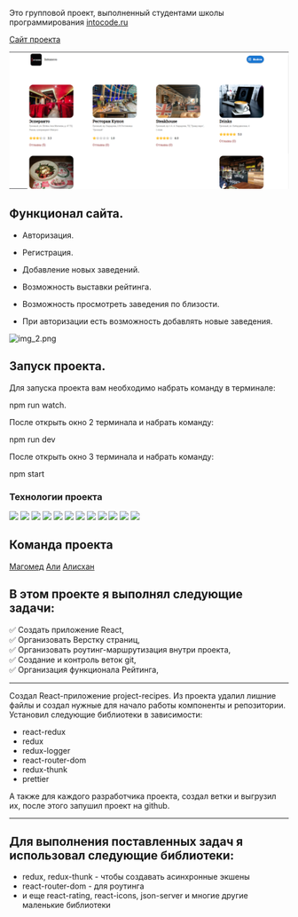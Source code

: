 Это групповой проект, выполненный студентами школы программирования [intocode.ru](https://intocode.ru/)



[Сайт проекта](https://whispering-castle-10972.herokuapp.com/)



![img_1.png](files/img_1.png)

## **Функционал сайта.**

- Авторизация. <br>
- Регистрация.<br>
- Добавление новых заведений. <br>
- Возможность выставки рейтинга.  <br>
- Возможность просмотреть заведения по близости.  <br>


- При авторизации есть возможность добавлять новые заведения.

![img_2.png](files/img_2.png)

## **Запуск проекта.**

Для запуска проекта вам необходимо набрать команду в терминале: <br>

 npm run watch.


После открыть окно 2 терминала и набрать команду: <br>

npm run dev


После открыть окно 3 терминала и набрать команду: <br>

npm start

### **Технологии проекта**

![](https://camo.githubusercontent.com/771617f2eac4ed5bc7d9ae680e4edafef9ba31bbb4d0d30ea21cf944dfa62a81/68747470733a2f2f696d672e736869656c64732e696f2f62616467652f2d52656163742d3435623864383f7374796c653d666f722d7468652d6261646765266c6f676f3d7265616374266c6f676f436f6c6f723d7768697465)
![](https://camo.githubusercontent.com/9bceb931d755afc93679b5b7fbdffd68403e3c6bb78fe29d1de662cac4be014a/68747470733a2f2f696d672e736869656c64732e696f2f62616467652f2d4769746875622d626c61636b3f7374796c653d666f722d7468652d6261646765266c6f676f3d676974687562266c6f676f436f6c6f723d7768697465)
![](https://camo.githubusercontent.com/34d9487f29365780fa14138d197a71172a0e1fb8765fcb28734dcd0770f7eba7/68747470733a2f2f696d672e736869656c64732e696f2f62616467652f2d4865726f6b752d3736344142433f7374796c653d666f722d7468652d6261646765266c6f676f3d6865726f6b75266c6f676f436f6c6f723d7768697465)
![](https://camo.githubusercontent.com/b740e23fecd51e6f8f052f4e9476bab70d99342c9c4e7f7846c7ad76761eedc9/68747470733a2f2f696d672e736869656c64732e696f2f62616467652f2d52656475782d3433303039383f7374796c653d666f722d7468652d6261646765266c6f676f3d7265647578266c6f676f436f6c6f723d7768697465)
![](https://camo.githubusercontent.com/3828882d27e2f29f0548b26a8c05b26b35841920e3442574c4f8708edb42a87c/68747470733a2f2f696d672e736869656c64732e696f2f62616467652f2d52656475785f5468756e6b2d77686974653f7374796c653d666f722d7468652d6261646765266c6f676f3d5265647578266c6f676f436f6c6f723d343330303938)
![](https://camo.githubusercontent.com/6195c0b5e41e882ce971a5c79732afde458ab81f14186978ef06b81cc49cd961/68747470733a2f2f696d672e736869656c64732e696f2f62616467652f2d52656475785f4c6f676765722d3433303039383f7374796c653d666f722d7468652d6261646765266c6f676f3d5265647578266c6f676f436f6c6f723d7768697465)
![](https://camo.githubusercontent.com/d18cf19d65c79ef35520feaf1dad14b897039bed509a855903af478626c4a612/68747470733a2f2f696d672e736869656c64732e696f2f62616467652f2d4a534f4e5f5365727665722d77686974653f7374796c653d666f722d7468652d6261646765266c6f676f3d4a534f4e266c6f676f436f6c6f723d626c61636b)
![](https://camo.githubusercontent.com/a4ca6b71d62aa6f56199242308ccb9619737bc6d78aeb0599ba5978866e72789/68747470733a2f2f696d672e736869656c64732e696f2f62616467652f2d52656163745f526f757465722d626c61636b3f7374796c653d666f722d7468652d6261646765266c6f676f3d72656163742d726f75746572266c6f676f436f6c6f723d6f72616e6765)
![](https://camo.githubusercontent.com/b8d8f86e6d867b32efe2840e427f6bfbe9cbf6d800ddb921ecc40dce578ff341/68747470733a2f2f696d672e736869656c64732e696f2f62616467652f2d50726574746965722d677265793f7374796c653d666f722d7468652d6261646765266c6f676f3d5072657474696572266c6f676f436f6c6f723d6f72616e6765)
![](https://camo.githubusercontent.com/324ecb8e3920e6c4826b60f2afd553c8a1b6ea87782030de0eaa65bb8c8b2919/68747470733a2f2f696d672e736869656c64732e696f2f62616467652f2d4769742d4630353033323f7374796c653d666f722d7468652d6261646765266c6f676f3d676974266c6f676f436f6c6f723d7768697465)
![](https://camo.githubusercontent.com/7f4931495ba3a8b88b75935ec00486ccb40d30b8d613829df0bdf86eaf2d8abb/68747470733a2f2f696d672e736869656c64732e696f2f62616467652f2d4e6f64656a732d3433383533643f7374796c653d666f722d7468652d6261646765266c6f676f3d4e6f64652e6a73266c6f676f436f6c6f723d7768697465)
![](https://camo.githubusercontent.com/8648a0260432e0fd8db29d746701df764706514a806524244419a313e046e8e9/68747470733a2f2f696d672e736869656c64732e696f2f62616467652f2d4a6176615363726970742d79656c6c6f773f7374796c653d666f722d7468652d6261646765266c6f676f3d4a617661536372697074266c6f676f436f6c6f723d7768697465)

## **Команда проекта**

[Магомед](https://github.com/MagomedChe)
[Али](https://github.com/linkoln-1)
[Алисхан]()

## **В этом проекте я выполнял следующие задачи:**

:white_check_mark: Создать приложение React,<br>
:white_check_mark: Организовать Верстку страниц, <br>
:white_check_mark: Организовать роутинг-маршрутизация внутри проекта,<br>
:white_check_mark: Создание и контроль веток git,<br>
:white_check_mark: Организация функционала Рейтинга,


_______________________________________________________________________________

Создал React-приложение project-recipes.
Из проекта удалил лишние файлы и создал нужные для начало работы компоненты и репозитории.
Установил следующие библиотеки в зависимости:
- react-redux <br>
- redux <br>
- redux-logger <br>
- react-router-dom <br>
- redux-thunk <br>
- prettier <br>

А также для каждого разработчика проекта, создал ветки и выгрузил их, после этого запушил проект на github.



_______________________________________________________________________________

## **Для выполнения поставленных задач я использовал следующие библиотеки:**

- redux, redux-thunk - чтобы создавать асинхронные экшены
- react-router-dom - для роутинга
- и еще react-rating, react-icons, json-server и многие другие маленькие библиотеки







[comment]: <> (/*Информация для того чтобы вы понимали как пользоваться нашим приложением.*/)
[comment]: <> (/Перед запуском приложения вам необходимо открыть 1 терминал,
написать в нем команду: npm run watch,
    затем открыть 2 терминал написать в нем команду: npm run dev,
    затем открыть 3 терминал написать туда команду: npm start,
    и тогда запуститься наше приложение.
    ОЧЕНЬ ВАЖНО! ПОСЛЕ НАПИСАНИЯ ПЕРВЫХ 2 КОМАНД, ТЕРМИНАЛЫ НЕ ЗАКРЫВАТЬ!/)
